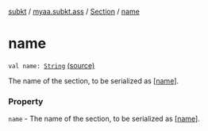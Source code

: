 [subkt](../../index.md) / [myaa.subkt.ass](../index.md) / [Section](index.md) / [name](./name.md)

# name

`val name: `[`String`](https://kotlinlang.org/api/latest/jvm/stdlib/kotlin/-string/index.html) [(source)](https://github.com/Myaamori/SubKt/blob/0.1.10/src/main/kotlin/myaa/subkt/ass/parser.kt#L586)

The name of the section, to be serialized as [[name](./name.md)].

### Property

`name` - The name of the section, to be serialized as [[name](./name.md)].